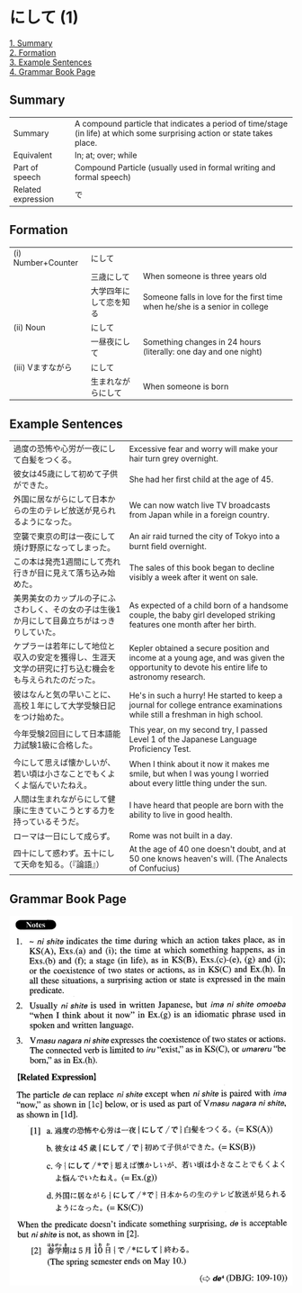 # にして (1)

[1. Summary](#summary)<br>
[2. Formation](#formation)<br>
[3. Example Sentences](#example-sentences)<br>
[4. Grammar Book Page](#grammar-book-page)<br>


## Summary

<table><tr>   <td>Summary</td>   <td>A compound particle that indicates a period of time/stage (in life) at which some surprising action or state takes place.</td></tr><tr>   <td>Equivalent</td>   <td>In; at; over; while</td></tr><tr>   <td>Part of speech</td>   <td>Compound Particle (usually used in formal writing and formal speech)</td></tr><tr>   <td>Related expression</td>   <td>で</td></tr></table>

## Formation

<table class="table"><tbody><tr class="tr head"><td class="td"><span class="numbers">(i)</span> <span class="bold">Number+Counter</span></td><td class="td"><span class="concept">にして</span></td><td class="td"></td></tr><tr class="tr"><td class="td"></td><td class="td"><span>三歳</span><span class="concept">にして</span></td><td class="td"><span>When someone is three years old</span></td></tr><tr class="tr"><td class="td"></td><td class="td"><span>大学四年</span><span class="concept">にして</span><span>恋を知る</span></td><td class="td"><span>Someone falls in love for the first time when he/she is a senior in college</span></td></tr><tr class="tr head"><td class="td"><span class="numbers">(ii)</span> <span class="bold">Noun</span></td><td class="td"><span class="concept">にして</span></td><td class="td"></td></tr><tr class="tr"><td class="td"></td><td class="td"><span>一昼夜</span><span class="concept">にして</span></td><td class="td"><span>Something changes in 24 hours (literally: one day and one night)</span> </td></tr><tr class="tr head"><td class="td"><span class="numbers">(iii)</span> <span class="bold">Vますながら</span></td><td class="td"><span class="concept">にして</span></td><td class="td"></td></tr><tr class="tr"><td class="td"></td><td class="td"><span>生まれながら</span><span class="concept">にして</span></td><td class="td"><span>When someone is born</span></td></tr></tbody></table>

## Example Sentences

<table><tr>   <td>過度の恐怖や心労が一夜にして白髪をつくる。</td>   <td>Excessive fear and worry will make your hair turn grey overnight.</td></tr><tr>   <td>彼女は45歳にして初めて子供ができた。</td>   <td>She had her ﬁrst child at the age of 45.</td></tr><tr>   <td>外国に居ながらにして日本からの生のテレビ放送が見られるようになった。</td>   <td>We can now watch live TV broadcasts from Japan while in a foreign country.</td></tr><tr>   <td>空襲で東京の町は一夜にして焼け野原になってしまった。</td>   <td>An air raid turned the city of Tokyo into a burnt ﬁeld overnight.</td></tr><tr>   <td>この本は発売1週間にして売れ行きが目に見えて落ち込み始めた。</td>   <td>The sales of this book began to decline visibly a week after it went on sale.</td></tr><tr>   <td>美男美女のカップルの子にふさわしく、その女の子は生後1か月にして目鼻立ちがはっきりしていた。</td>   <td>As expected of a child born of a handsome couple, the baby girl developed striking features one month after her birth.</td></tr><tr>   <td>ケプラーは若年にして地位と収入の安定を獲得し、生涯天文学の研究に打ち込む機会をも与えられたのだった。</td>   <td>Kepler obtained a secure position and income at a young age, and was given the opportunity to devote his entire life to astronomy research.</td></tr><tr>   <td>彼はなんと気の早いことに、高校１年にして大学受験日記をつけ始めた。</td>   <td>He's in such a hurry! He started to keep a journal for college entrance examinations while still a freshman in high school.</td></tr><tr>   <td>今年受験2回目にして日本語能力試験1級に合格した。</td>   <td>This year, on my second try, I passed Level 1 of the Japanese Language Proficiency Test.</td></tr><tr>   <td>今にして思えば懐かしいが、若い頃は小さなことでもくよくよ悩んでいたねえ。</td>   <td>When I think about it now it makes me smile, but when I was young I worried about every little thing under the sun.</td></tr><tr>   <td>人間は生まれながらにして健康に生きていこうとする力を持っているそうだ。</td>   <td>I have heard that people are born with the ability to live in good health.</td></tr><tr>   <td>ローマは一日にして成らず。</td>   <td>Rome was not built in a day.</td></tr><tr>   <td>四十にして惑わず。五十にして天命を知る。（『論語』）</td>   <td>At the age of 40 one doesn't doubt, and at 50 one knows heaven's will. (The Analects of Confucius)</td></tr></table>

## Grammar Book Page

![](../img/Advancedにして1.png)

